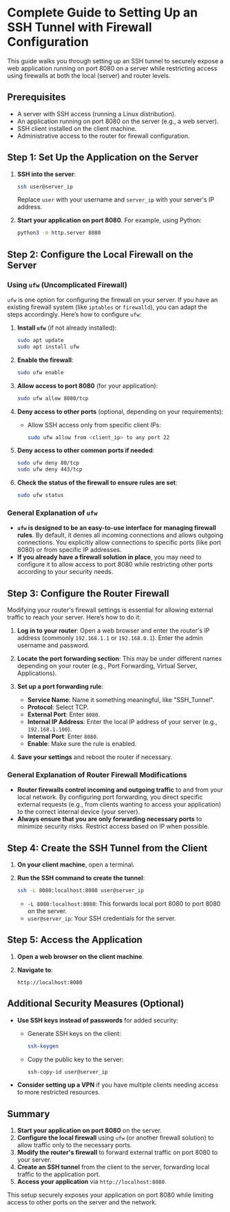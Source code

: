 # Complete Guide to Setting Up an SSH Tunnel with Firewall Configuration

This guide walks you through setting up an SSH tunnel to securely expose a web application running on port 8080 on a server while restricting access using firewalls at both the local (server) and router levels.

## Prerequisites

- A server with SSH access (running a Linux distribution).
- An application running on port 8080 on the server (e.g., a web server).
- SSH client installed on the client machine.
- Administrative access to the router for firewall configuration.

## Step 1: Set Up the Application on the Server

1. **SSH into the server**:
   ```bash
   ssh user@server_ip
   ```
   Replace `user` with your username and `server_ip` with your server's IP address.

2. **Start your application on port 8080**. For example, using Python:
   ```bash
   python3 -m http.server 8080
   ```

## Step 2: Configure the Local Firewall on the Server

### Using `ufw` (Uncomplicated Firewall)

`ufw` is one option for configuring the firewall on your server. If you have an existing firewall system (like `iptables` or `firewalld`), you can adapt the steps accordingly. Here’s how to configure `ufw`:

1. **Install `ufw`** (if not already installed):
   ```bash
   sudo apt update
   sudo apt install ufw
   ```

2. **Enable the firewall**:
   ```bash
   sudo ufw enable
   ```

3. **Allow access to port 8080** (for your application):
   ```bash
   sudo ufw allow 8080/tcp
   ```

4. **Deny access to other ports** (optional, depending on your requirements):
   - Allow SSH access only from specific client IPs:
     ```bash
     sudo ufw allow from <client_ip> to any port 22
     ```

5. **Deny access to other common ports if needed**:
   ```bash
   sudo ufw deny 80/tcp
   sudo ufw deny 443/tcp
   ```

6. **Check the status of the firewall to ensure rules are set**:
   ```bash
   sudo ufw status
   ```

### General Explanation of `ufw`

- **`ufw` is designed to be an easy-to-use interface for managing firewall rules**. By default, it denies all incoming connections and allows outgoing connections. You explicitly allow connections to specific ports (like port 8080) or from specific IP addresses.
- **If you already have a firewall solution in place**, you may need to configure it to allow access to port 8080 while restricting other ports according to your security needs.

## Step 3: Configure the Router Firewall

Modifying your router's firewall settings is essential for allowing external traffic to reach your server. Here’s how to do it:

1. **Log in to your router**: Open a web browser and enter the router's IP address (commonly `192.168.1.1` or `192.168.0.1`). Enter the admin username and password.

2. **Locate the port forwarding section**: This may be under different names depending on your router (e.g., Port Forwarding, Virtual Server, Applications).

3. **Set up a port forwarding rule**:
   - **Service Name**: Name it something meaningful, like "SSH_Tunnel".
   - **Protocol**: Select TCP.
   - **External Port**: Enter `8080`.
   - **Internal IP Address**: Enter the local IP address of your server (e.g., `192.168.1.100`).
   - **Internal Port**: Enter `8080`.
   - **Enable**: Make sure the rule is enabled.

4. **Save your settings** and reboot the router if necessary.

### General Explanation of Router Firewall Modifications

- **Router firewalls control incoming and outgoing traffic** to and from your local network. By configuring port forwarding, you direct specific external requests (e.g., from clients wanting to access your application) to the correct internal device (your server).
- **Always ensure that you are only forwarding necessary ports** to minimize security risks. Restrict access based on IP when possible.

## Step 4: Create the SSH Tunnel from the Client

1. **On your client machine**, open a terminal.

2. **Run the SSH command to create the tunnel**:
   ```bash
   ssh -L 8080:localhost:8080 user@server_ip
   ```
   - `-L 8080:localhost:8080`: This forwards local port 8080 to port 8080 on the server.
   - `user@server_ip`: Your SSH credentials for the server.

## Step 5: Access the Application

1. **Open a web browser on the client machine**.

2. **Navigate to**:
   ```plaintext
   http://localhost:8080
   ```

## Additional Security Measures (Optional)

- **Use SSH keys instead of passwords** for added security:
  - Generate SSH keys on the client:
    ```bash
    ssh-keygen
    ```
  - Copy the public key to the server:
    ```bash
    ssh-copy-id user@server_ip
    ```

- **Consider setting up a VPN** if you have multiple clients needing access to more restricted resources.

## Summary

1. **Start your application on port 8080** on the server.
2. **Configure the local firewall** using `ufw` (or another firewall solution) to allow traffic only to the necessary ports.
3. **Modify the router's firewall** to forward external traffic on port 8080 to your server.
4. **Create an SSH tunnel** from the client to the server, forwarding local traffic to the application port.
5. **Access your application** via `http://localhost:8080`.

This setup securely exposes your application on port 8080 while limiting access to other ports on the server and the network.
